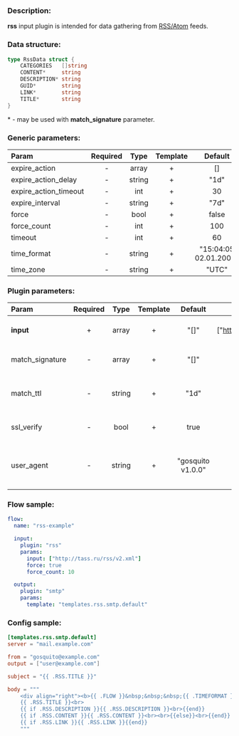 ### Description:

**rss** input plugin is intended for data gathering from [RSS/Atom](https://en.wikipedia.org/wiki/RSS) feeds.

### Data structure:

```go
type RssData struct {
	CATEGORIES   []string
	CONTENT*     string
	DESCRIPTION* string
	GUID*        string
	LINK*        string
	TITLE*       string
}
```

&ast; - may be used with **match_signature** parameter.

### Generic parameters:

| Param                   | Required   | Type     | Template   | Default                 |
| :---------------------- | :--------: | :------: | :--------: | :---------------------: |
| expire_action           | -          | array    | +          | []                      |
| expire_action_delay     | -          | string   | +          | "1d"                    |
| expire_action_timeout   | -          | int      | +          | 30                      |
| expire_interval         | -          | string   | +          | "7d"                    |
| force                   | -          | bool     | +          | false                   |
| force_count             | -          | int      | +          | 100                     |
| timeout                 | -          | int      | +          | 60                      |
| time_format             | -          | string   | +          | "15:04:05 02.01.2006"   |
| time_zone               | -          | string   | +          | "UTC"                   |


### Plugin parameters:

| Param           | Required   | Type     | Template   | Default             | Example                          | Description                                |
| :-----------    | :--------: | :------: | :--------: | :-----------------: | :------------------------------: | :-----------------------------------       |
| **input**       | +          | array    | +          | "[]"                | ["https://tass.ru/rss/v2.xml"]   | List of RSS/Atom feeds.                    |
| match_signature | -          | array    | +          | "[]"                | ["title", "time"]                | Match new articles by signature.           |
| match_ttl       | -          | string   | +          | "1d"                | "24h"                            | TTL (Time To Live) for matched signatures. |
| ssl_verify      | -          | bool     | +          | true                | false                            | Verify server certificate.                 |
| user_agent      | -          | string   | +          | "gosquito v1.0.0"   | "webchela 1.0"                   | Custom User-Agent for feed access.         |


### Flow sample:

```yaml
flow:
  name: "rss-example"

  input:
    plugin: "rss"
    params:
      input: ["http://tass.ru/rss/v2.xml"]
      force: true
      force_count: 10

  output:
    plugin: "smtp"
    params:
      template: "templates.rss.smtp.default"
```

### Config sample:

```toml
[templates.rss.smtp.default]
server = "mail.example.com"

from = "gosquito@example.com"
output = ["user@example.com"]

subject = "{{ .RSS.TITLE }}"

body = """
    <div align="right"><b>{{ .FLOW }}&nbsp;&nbsp;&nbsp;{{ .TIMEFORMAT }}</b></div>
    {{ .RSS.TITLE }}<br>
    {{ if .RSS.DESCRIPTION }}{{ .RSS.DESCRIPTION }}<br>{{end}}
    {{ if .RSS.CONTENT }}{{ .RSS.CONTENT }}<br><br>{{else}}<br>{{end}}
    {{ if .RSS.LINK }}{{ .RSS.LINK }}{{end}}
    """
```


